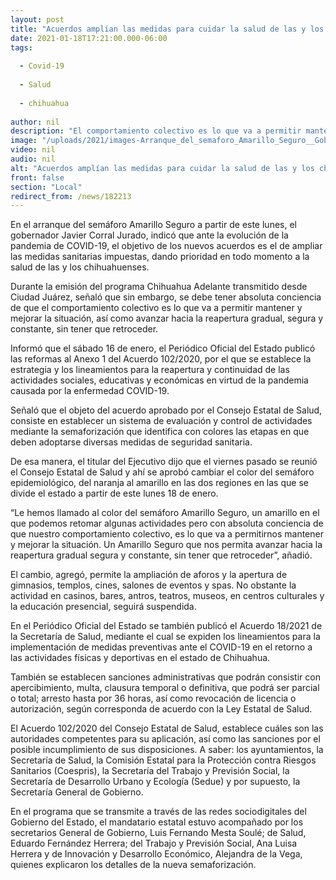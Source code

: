 ```yaml
---
layout: post
title: "Acuerdos amplían las medidas para cuidar la salud de las y los chihuahuenses -  Gobernador"
date: 2021-01-18T17:21:00.000-06:00
tags:
  
  - Covid-19
  
  - Salud
  
  - chihuahua
  
author: nil
description: "El comportamiento colectivo es lo que va a permitir mantener y mejorar la situación, así como avanzar hacia la reapertura gradual, segura y constante, sin tener que retroceder en el semáforo epidemiológico: Javier Corral"
image: "/uploads/2021/images-Arranque_del_semaforo_Amarillo_Seguro__Gobernador_Javier_Corral_18_ene_(1).jpeg"
video: nil
audio: nil
alt: "Acuerdos amplían las medidas para cuidar la salud de las y los chihuahuenses -  Gobernador"
front: false
section: "Local"
redirect_from: /news/182213
---
```


En el arranque del semáforo Amarillo Seguro a partir de este lunes, el gobernador Javier Corral Jurado, indicó que ante la evolución de la pandemia de COVID-19, el objetivo de los nuevos acuerdos es el de ampliar las medidas sanitarias impuestas, dando prioridad en todo momento a la salud de las y los chihuahuenses.

Durante la emisión del programa Chihuahua Adelante transmitido desde Ciudad Juárez, señaló que sin embargo, se debe tener absoluta conciencia de que el comportamiento colectivo es lo que va a permitir mantener y mejorar la situación, así como avanzar hacia la reapertura gradual, segura y constante, sin tener que retroceder.

Informó que el sábado 16 de enero, el Periódico Oficial del Estado publicó las reformas al Anexo 1 del Acuerdo 102/2020, por el que se establece la estrategia y los lineamientos para la reapertura y continuidad de las actividades sociales, educativas y económicas en virtud de la pandemia causada por la enfermedad COVID-19.

Señaló que el objeto del acuerdo aprobado por el Consejo Estatal de Salud, consiste en establecer un sistema de evaluación y control de actividades mediante la semaforización que identifica con colores las etapas en que deben adoptarse diversas medidas de seguridad sanitaria.

De esa manera, el titular del Ejecutivo dijo que el viernes pasado se reunió el Consejo Estatal de Salud y ahí se aprobó cambiar el color del semáforo epidemiológico, del naranja al amarillo en las dos regiones en las que se divide el estado a partir de este lunes 18 de enero.

“Le hemos llamado al color del semáforo Amarillo Seguro, un amarillo en el que podemos retomar algunas actividades pero con absoluta conciencia de que nuestro comportamiento colectivo, es lo que va a permitirnos mantener y mejorar la situación. Un Amarillo Seguro que nos permita avanzar hacia la reapertura gradual segura y constante, sin tener que retroceder”, añadió.

El cambio, agregó, permite la ampliación de aforos y la apertura de gimnasios, templos, cines, salones de eventos y spas. No obstante la actividad en casinos, bares, antros, teatros, museos, en centros culturales y la educación presencial, seguirá suspendida.

En el Periódico Oficial del Estado se también publicó el Acuerdo 18/2021 de la Secretaría de Salud, mediante el cual se expiden los lineamientos para la implementación de medidas preventivas ante el COVID-19 en el retorno a las actividades físicas y deportivas en el estado de Chihuahua.

También se establecen sanciones administrativas que podrán consistir con apercibimiento, multa, clausura temporal o definitiva, que podrá ser parcial o total; arresto hasta por 36 horas, así como revocación de licencia o autorización, según corresponda de acuerdo con la Ley Estatal de Salud.

El Acuerdo 102/2020 del Consejo Estatal de Salud, establece cuáles son las autoridades competentes para su aplicación, así como las sanciones por el posible incumplimiento de sus disposiciones. A saber: los ayuntamientos, la Secretaría de Salud, la Comisión Estatal para la Protección contra Riesgos Sanitarios (Coespris), la Secretaría del Trabajo y Previsión Social, la Secretaría de Desarrollo Urbano y Ecología (Sedue) y por supuesto, la Secretaría General de Gobierno.

En el programa que se transmite a través de las redes sociodigitales del Gobierno del Estado, el mandatario estatal estuvo acompañado por los secretarios General de Gobierno, Luis Fernando Mesta Soulé; de Salud, Eduardo Fernández Herrera; del Trabajo y Previsión Social, Ana Luisa Herrera y de Innovación y Desarrollo Económico, Alejandra de la Vega, quienes explicaron los detalles de la nueva semaforización.